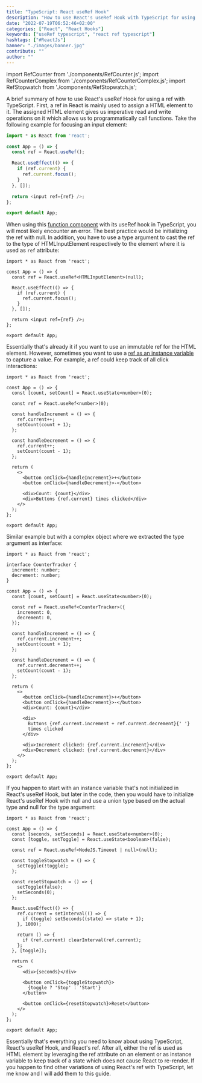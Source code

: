 ```yaml
---
title: "TypeScript: React useRef Hook"
description: "How to use React's useRef Hook with TypeScript for using a ref ..."
date: "2022-07-19T06:52:46+02:00"
categories: ["React", "React Hooks"]
keywords: ["useRef typescript", "react ref typescript"]
hashtags: ["#ReactJs"]
banner: "./images/banner.jpg"
contribute: ""
author: ""
---
```


<Sponsorship />

import RefCounter from './components/RefCounter.js';
import RefCounterComplex from './components/RefCounterComplex.js';
import RefStopwatch from './components/RefStopwatch.js';

A brief summary of how to use React's useRef Hook for using a ref with TypeScript. First, a ref in React is mainly used to assign a HTML element to it. The assigned HTML element gives us imperative read and write operations on it which allows us to programmatically call functions. Take the following example for focusing an input element:

```javascript
import * as React from 'react';

const App = () => {
  const ref = React.useRef();

  React.useEffect(() => {
    if (ref.current) {
      ref.current.focus();
    }
  }, []);

  return <input ref={ref} />;
};

export default App;
```

When using this [function component](/react-function-component/) with its useRef hook in TypeScript, you will most likely encounter an error. The best practice would be initializing the ref with null. In addition, you have to use a type argument to cast the ref to the type of HTMLInputElement respectively to the element where it is used as `ref` attribute:

```javascript{4}
import * as React from 'react';

const App = () => {
  const ref = React.useRef<HTMLInputElement>(null);

  React.useEffect(() => {
    if (ref.current) {
      ref.current.focus();
    }
  }, []);

  return <input ref={ref} />;
};

export default App;
```

Essentially that's already it if you want to use an immutable ref for the HTML element. However, sometimes you want to use a [ref as an instance variable](/react-ref/) to capture a value. For example, a ref could keep track of all click interactions:

```javascript{6,9,14,24}
import * as React from 'react';

const App = () => {
  const [count, setCount] = React.useState<number>(0);

  const ref = React.useRef<number>(0);

  const handleIncrement = () => {
    ref.current++;
    setCount(count + 1);
  };

  const handleDecrement = () => {
    ref.current++;
    setCount(count - 1);
  };

  return (
    <>
      <button onClick={handleIncrement}>+</button>
      <button onClick={handleDecrement}>-</button>

      <div>Count: {count}</div>
      <div>Buttons {ref.current} times clicked</div>
    </>
  );
};

export default App;
```

<Box attached>
  <RefCounter />
</Box>


Similar example but with a complex object where we extracted the type argument as interface:

```javascript{3-6,11-14,17,22,32-35,37-38}
import * as React from 'react';

interface CounterTracker {
  increment: number;
  decrement: number;
}

const App = () => {
  const [count, setCount] = React.useState<number>(0);

  const ref = React.useRef<CounterTracker>({
    increment: 0,
    decrement: 0,
  });

  const handleIncrement = () => {
    ref.current.increment++;
    setCount(count + 1);
  };

  const handleDecrement = () => {
    ref.current.decrement++;
    setCount(count - 1);
  };

  return (
    <>
      <button onClick={handleIncrement}>+</button>
      <button onClick={handleDecrement}>-</button>
      <div>Count: {count}</div>

      <div>
        Buttons {ref.current.increment + ref.current.decrement}{' '}
        times clicked
      </div>

      <div>Increment clicked: {ref.current.increment}</div>
      <div>Decrement clicked: {ref.current.decrement}</div>
    </>
  );
};

export default App;
```

<Box attached>
  <RefCounterComplex />
</Box>

If you happen to start with an instance variable that's not initialized in React's useRef Hook, but later in the code, then you would have to initialize React's useRef Hook with null and use a union type based on the actual type and null for the type argument:

```javascript{7}
import * as React from 'react';

const App = () => {
  const [seconds, setSeconds] = React.useState<number>(0);
  const [toggle, setToggle] = React.useState<boolean>(false);

  const ref = React.useRef<NodeJS.Timeout | null>(null);

  const toggleStopwatch = () => {
    setToggle(!toggle);
  };

  const resetStopwatch = () => {
    setToggle(false);
    setSeconds(0);
  };

  React.useEffect(() => {
    ref.current = setInterval(() => {
      if (toggle) setSeconds((state) => state + 1);
    }, 1000);

    return () => {
      if (ref.current) clearInterval(ref.current);
    };
  }, [toggle]);

  return (
    <>
      <div>{seconds}</div>

      <button onClick={toggleStopwatch}>
        {toggle ? 'Stop' : 'Start'}
      </button>

      <button onClick={resetStopwatch}>Reset</button>
    </>
  );
};

export default App;
```

<Box attached>
  <RefStopwatch />
</Box>

Essentially that's everything you need to know about using TypeScript, React's useRef Hook, and React's ref. After all, either the ref is used as HTML element by leveraging the ref attribute on an element or as instance variable to keep track of a state which does not cause React to re-render. If you happen to find other variations of using React's ref with TypeScript, let me know and I will add them to this guide.